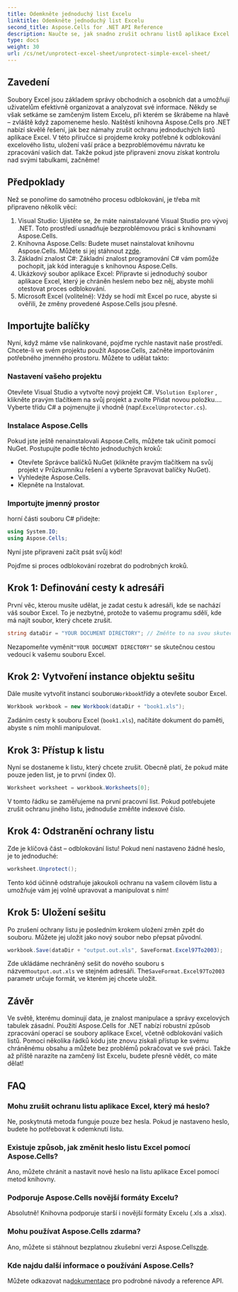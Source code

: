 ```yaml
---
title: Odemkněte jednoduchý list Excelu
linktitle: Odemkněte jednoduchý list Excelu
second_title: Aspose.Cells for .NET API Reference
description: Naučte se, jak snadno zrušit ochranu listů aplikace Excel pomocí Aspose.Cells for .NET, pomocí tohoto podrobného průvodce. Získejte přístup ke svým datům během okamžiku.
type: docs
weight: 30
url: /cs/net/unprotect-excel-sheet/unprotect-simple-excel-sheet/
---
```

## Zavedení

Soubory Excel jsou základem správy obchodních a osobních dat a umožňují uživatelům efektivně organizovat a analyzovat své informace. Někdy se však setkáme se zamčeným listem Excelu, při kterém se škrábeme na hlavě – zvláště když zapomeneme heslo. Naštěstí knihovna Aspose.Cells pro .NET nabízí skvělé řešení, jak bez námahy zrušit ochranu jednoduchých listů aplikace Excel. V této příručce si projdeme kroky potřebné k odblokování excelového listu, uložení vaší práce a bezproblémovému návratu ke zpracování vašich dat. Takže pokud jste připraveni znovu získat kontrolu nad svými tabulkami, začněme!

## Předpoklady

Než se ponoříme do samotného procesu odblokování, je třeba mít připraveno několik věcí:

1. Visual Studio: Ujistěte se, že máte nainstalované Visual Studio pro vývoj .NET. Toto prostředí usnadňuje bezproblémovou práci s knihovnami Aspose.Cells.
2.  Knihovna Aspose.Cells: Budete muset nainstalovat knihovnu Aspose.Cells. Můžete si jej stáhnout z[zde](https://releases.aspose.com/cells/net/).
3. Základní znalost C#: Základní znalost programování C# vám pomůže pochopit, jak kód interaguje s knihovnou Aspose.Cells.
4. Ukázkový soubor aplikace Excel: Připravte si jednoduchý soubor aplikace Excel, který je chráněn heslem nebo bez něj, abyste mohli otestovat proces odblokování.
5. Microsoft Excel (volitelné): Vždy se hodí mít Excel po ruce, abyste si ověřili, že změny provedené Aspose.Cells jsou přesné.

## Importujte balíčky

Nyní, když máme vše nalinkované, pojďme rychle nastavit naše prostředí. Chcete-li ve svém projektu použít Aspose.Cells, začněte importováním potřebného jmenného prostoru. Můžete to udělat takto:

### Nastavení vašeho projektu

 Otevřete Visual Studio a vytvořte nový projekt C#. V`Solution Explorer` , klikněte pravým tlačítkem na svůj projekt a zvolte Přidat novou položku.... Vyberte třídu C# a pojmenujte ji vhodně (např.`ExcelUnprotector.cs`).

### Instalace Aspose.Cells

Pokud jste ještě nenainstalovali Aspose.Cells, můžete tak učinit pomocí NuGet. Postupujte podle těchto jednoduchých kroků:

- Otevřete Správce balíčků NuGet (klikněte pravým tlačítkem na svůj projekt v Průzkumníku řešení a vyberte Spravovat balíčky NuGet).
- Vyhledejte Aspose.Cells.
- Klepněte na Instalovat.

### Importujte jmenný prostor

horní části souboru C# přidejte:

```csharp
using System.IO;
using Aspose.Cells;
```

Nyní jste připraveni začít psát svůj kód!

Pojďme si proces odblokování rozebrat do podrobných kroků.

## Krok 1: Definování cesty k adresáři

První věc, kterou musíte udělat, je zadat cestu k adresáři, kde se nachází váš soubor Excel. To je nezbytné, protože to vašemu programu sdělí, kde má najít soubor, který chcete zrušit.

```csharp
string dataDir = "YOUR DOCUMENT DIRECTORY"; // Změňte to na svou skutečnou cestu
```

 Nezapomeňte vyměnit`"YOUR DOCUMENT DIRECTORY"` se skutečnou cestou vedoucí k vašemu souboru Excel.

## Krok 2: Vytvoření instance objektu sešitu

 Dále musíte vytvořit instanci souboru`Workbook`třídy a otevřete soubor Excel.

```csharp
Workbook workbook = new Workbook(dataDir + "book1.xls");
```

Zadáním cesty k souboru Excel (`book1.xls`), načítáte dokument do paměti, abyste s ním mohli manipulovat.

## Krok 3: Přístup k listu

Nyní se dostaneme k listu, který chcete zrušit. Obecně platí, že pokud máte pouze jeden list, je to první (index 0).

```csharp
Worksheet worksheet = workbook.Worksheets[0];
```

V tomto řádku se zaměřujeme na první pracovní list. Pokud potřebujete zrušit ochranu jiného listu, jednoduše změňte indexové číslo.

## Krok 4: Odstranění ochrany listu

Zde je klíčová část – odblokování listu! Pokud není nastaveno žádné heslo, je to jednoduché:

```csharp
worksheet.Unprotect();
```

Tento kód účinně odstraňuje jakoukoli ochranu na vašem cílovém listu a umožňuje vám jej volně upravovat a manipulovat s ním!

## Krok 5: Uložení sešitu

Po zrušení ochrany listu je posledním krokem uložení změn zpět do souboru. Můžete jej uložit jako nový soubor nebo přepsat původní.

```csharp
workbook.Save(dataDir + "output.out.xls", SaveFormat.Excel97To2003);
```

 Zde ukládáme nechráněný sešit do nového souboru s názvem`output.out.xls` ve stejném adresáři. The`SaveFormat.Excel97To2003` parametr určuje formát, ve kterém jej chcete uložit.

## Závěr

Ve světě, kterému dominují data, je znalost manipulace a správy excelových tabulek zásadní. Použití Aspose.Cells for .NET nabízí robustní způsob zpracování operací se soubory aplikace Excel, včetně odblokování vašich listů. Pomocí několika řádků kódu jste znovu získali přístup ke svému chráněnému obsahu a můžete bez problémů pokračovat ve své práci. Takže až příště narazíte na zamčený list Excelu, budete přesně vědět, co máte dělat!

## FAQ

### Mohu zrušit ochranu listu aplikace Excel, který má heslo?
Ne, poskytnutá metoda funguje pouze bez hesla. Pokud je nastaveno heslo, budete ho potřebovat k odemknutí listu.

### Existuje způsob, jak změnit heslo listu Excel pomocí Aspose.Cells?
Ano, můžete chránit a nastavit nové heslo na listu aplikace Excel pomocí metod knihovny.

### Podporuje Aspose.Cells novější formáty Excelu?
Absolutně! Knihovna podporuje starší i novější formáty Excelu (.xls a .xlsx).

### Mohu používat Aspose.Cells zdarma?
 Ano, můžete si stáhnout bezplatnou zkušební verzi Aspose.Cells[zde](https://releases.aspose.com/).

### Kde najdu další informace o používání Aspose.Cells?
 Můžete odkazovat na[dokumentace](https://reference.aspose.com/cells/net/) pro podrobné návody a reference API.